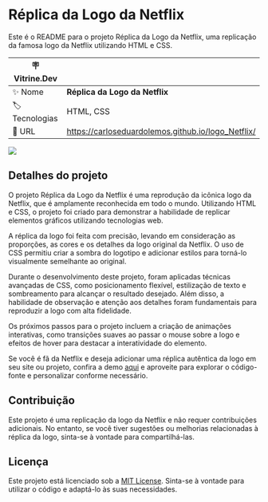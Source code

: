 # Réplica da Logo da Netflix

Este é o README para o projeto Réplica da Logo da Netflix, uma replicação da famosa logo da Netflix utilizando HTML e CSS.

| :placard: Vitrine.Dev |     |
| -------------  | --- |
| :sparkles: Nome        | **Réplica da Logo da Netflix**
| :label: Tecnologias | HTML, CSS
| :rocket: URL         | https://carloseduardolemos.github.io/logo_Netflix/

<!-- Inserir imagem com a #vitrinedev ao final do link -->
![]([https://raw.githubusercontent.com/SeuUsuario/projeto-replica-netflix-logo/main/imagens/replica-netflix-logo.png](https://raw.githubusercontent.com/CarlosEduardoLemos/logo_Netflix/main/imagem/Captura%20de%20tela%202023-06-02%20131643.png)#vitrinedev)

## Detalhes do projeto

O projeto Réplica da Logo da Netflix é uma reprodução da icônica logo da Netflix, que é amplamente reconhecida em todo o mundo. Utilizando HTML e CSS, o projeto foi criado para demonstrar a habilidade de replicar elementos gráficos utilizando tecnologias web.

A réplica da logo foi feita com precisão, levando em consideração as proporções, as cores e os detalhes da logo original da Netflix. O uso de CSS permitiu criar a sombra do logotipo e adicionar estilos para torná-lo visualmente semelhante ao original.

Durante o desenvolvimento deste projeto, foram aplicadas técnicas avançadas de CSS, como posicionamento flexível, estilização de texto e sombreamento para alcançar o resultado desejado. Além disso, a habilidade de observação e atenção aos detalhes foram fundamentais para reproduzir a logo com alta fidelidade.

Os próximos passos para o projeto incluem a criação de animações interativas, como transições suaves ao passar o mouse sobre a logo e efeitos de hover para destacar a interatividade do elemento.

Se você é fã da Netflix e deseja adicionar uma réplica autêntica da logo em seu site ou projeto, confira a demo [aqui](https://github.com/CarlosEduardoLemos/logo_Netflix) e aproveite para explorar o código-fonte e personalizar conforme necessário.

## Contribuição

Este projeto é uma replicação da logo da Netflix e não requer contribuições adicionais. No entanto, se você tiver sugestões ou melhorias relacionadas à réplica da logo, sinta-se à vontade para compartilhá-las.

## Licença

Este projeto está licenciado sob a [MIT License](https://opensource.org/licenses/MIT). Sinta-se à vontade para utilizar o código e adaptá-lo às suas necessidades.
